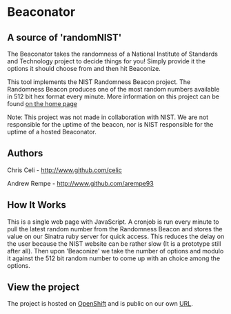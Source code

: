 Beaconator
==========

A source of 'randomNIST'
------------------------

The Beaconator takes the randomness of a National Institute of Standards and Technology project to decide things for you! Simply provide it the options it should choose from and then hit Beaconize.

This tool implements the NIST Randomness Beacon project. The Randomness Beacon produces one of the most random numbers available in 512 bit hex format every minute. More information on this project can be found [on the home page](http://beacon.nist.gov)

Note: This project was not made in collaboration with NIST. We are not responsible for the uptime of the beacon, nor is NIST responsible for the uptime of a hosted Beaconator.

Authors
-------

Chris Celi - http://www.github.com/celic

Andrew Rempe - http://www.github.com/arempe93

How It Works
------------

This is a single web page with JavaScript. A cronjob is run every minute to pull the latest random number from the Randomness Beacon and stores the value on our Sinatra ruby server for quick access. This reduces the delay on the user because the NIST website can be rather slow (It is a prototype still after all). Then upon 'Beaconize' we take the number of options and modulo it against the 512 bit random number to come up with an choice among the options. 

View the project
----------------

The project is hosted on [OpenShift](http://beaconator-symboldev.rhcloud.com) and is public on our own [URL](http://www.beaconator.org). 

